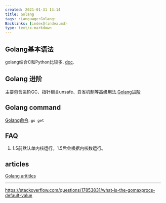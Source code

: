 ```yaml
---
created: 2021-01-31 13:14
title: Golang
tags: :Language:Golang:
Backlinks: [index](index.md)
type: text/x-markdown
---
```


## Golang基本语法

 golang结合C和Python比较多. [doc](zet-310121132630-68.md).

## Golang 进阶

 主要包含进阶GC、指针相关unsafe、自省机制等高级用法.[Golang进阶](zet-310121134725-69.md)

## Golang command

 [Golang命令](zet-310121135148-69.md). `go get`

## FAQ

1. 1.5前默认单内核运行。1.5后会根据内核数运行。

## articles
 [Golang arititles](zet-310121135527-70.md)

----------------------

https://stackoverflow.com/questions/17853831/what-is-the-gomaxprocs-default-value
